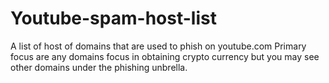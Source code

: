# Youtube-spam-host-list
A list of host of domains that are used to phish on youtube.com
Primary focus are any domains focus in obtaining crypto currency but you may see other domains under the phishing unbrella. 
